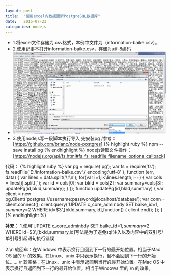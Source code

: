 ```yaml
---
layout: post
title:  "使用excel内数据更新PostgreSQL数据库"
date:   2015-07-23 
categories: nodejs
---
```

- 1.将excel文件存储为.csv格式，本例中文件为（information-baike.csv）。
- 2.使用记事本打开information-baike.csv，存储为utf-8编码
- <img src="https://github.com/banyaner/banyaner.github.io/blob/master/img/nodejsimport.png?raw=true" alt="另存为utf-8编码">
- 3.使用nodejs写一段脚本执行导入
先安装pg  /参考：[https://github.com/brianc/node-postgres]
{% highlight ruby %}
 npm --save install pg
{% endhighlight %}
nodejs读取文件操作：[https://nodejs.org/api/fs.html#fs_fs_readfile_filename_options_callback]

代码：
{% highlight ruby %}
var pg = require('pg');
var fs = require('fs');
fs.readFile('E:/information-baike.csv',{
encoding:'utf-8'
}, function (err, data) {
var lines = data.split('\r\n');
for(var i=1;i<\lines.length;i++) {
var cols = lines[i].split(',');
var id = cols[0];
var bkId = cols[2];
var summary=cols[3];
updatePg(id,bkId,summary);
    }
});
function updatePg(id,bkId,summary) {
var client = new pg.Client('postgres://username:password@localhost/database');
var conn = client.connect();
client.query('UPDATE c_core_adminbdy SET baike_id=$1,summary=$2 WHERE id=$3',[bkId,summary,id],function() {
client.end();
    });
}
{% endhighlight %}

**补充**：
1.使用'UPDATE c_core_adminbdy SET baike_id=$1,summary=$2 WHERE id=$3',[bkId,summary,id]写法是为了避免sql注入以及内容中的双引号/单引号引起语句执行错误

2.\n 软回车：在Windows 中表示换行且回到下一行的最开始位置。相当于Mac OS 里的 \r 的效果。在Linux、unix 中只表示换行，但不会回到下一行的开始位……
\r 软空格：在Linux、unix 中表示返回到当行的最开始位置。在Mac OS 中表示换行且返回到下一行的最开始位置，相当于Windows 里的 \n 的效果。

[https://github.com/brianc/node-postgres]:https://github.com/brianc/node-postgres
[https://nodejs.org/api/fs.html#fs_fs_readfile_filename_options_callback]:https://nodejs.org/api/fs.html#fs_fs_readfile_filename_options_callback